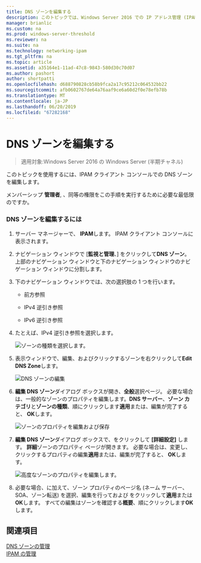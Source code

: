 ```yaml
---
title: DNS ゾーンを編集する
description: このトピックでは、Windows Server 2016 での IP アドレス管理 (IPAM) の管理ガイドの一部です。
manager: brianlic
ms.custom: na
ms.prod: windows-server-threshold
ms.reviewer: na
ms.suite: na
ms.technology: networking-ipam
ms.tgt_pltfrm: na
ms.topic: article
ms.assetid: a35164e1-11ad-47c8-9843-580d30c70d07
ms.author: pashort
author: shortpatti
ms.openlocfilehash: d688790828cb58b9fca2a17c95212c064532bb22
ms.sourcegitcommit: afb0602767de64a76aaf9ce6a60d2f0e78efb78b
ms.translationtype: MT
ms.contentlocale: ja-JP
ms.lasthandoff: 06/20/2019
ms.locfileid: "67282168"
---
```

# <a name="edit-a-dns-zone"></a>DNS ゾーンを編集する

>適用対象:Windows Server 2016 の Windows Server (半期チャネル)

このトピックを使用するには、IPAM クライアント コンソールでの DNS ゾーンを編集します。  
  
メンバーシップ **管理者**, 、同等の権限をこの手順を実行するために必要な最低限のですか。  
  
### <a name="to-edit-a-dns-zone"></a>DNS ゾーンを編集するには  
  
1.  サーバー マネージャーで、 **IPAM**します。 IPAM クライアント コンソールに表示されます。  
  
2.  ナビゲーション ウィンドウで [**監視と管理**、] をクリックして**DNS ゾーン**。 上部のナビゲーション ウィンドウと下のナビゲーション ウィンドウのナビゲーション ウィンドウに分割します。  
  
3.  下のナビゲーション ウィンドウでは、次の選択肢の 1 つを行います。  
  
    -   前方参照  
  
    -   IPv4 逆引き参照  
  
    -   IPv6 逆引き参照  
  
4.  たとえば、IPv4 逆引き参照を選択します。  
  
    ![ゾーンの種類を選択します。](../../media/Edit-a-DNS-Zone/ipam_EditZone_01.jpg)  
  
5.  表示ウィンドウで、編集、およびクリックするゾーンを右クリックして**Edit DNS Zone**します。  
  
    ![DNS ゾーンの編集](../../media/Edit-a-DNS-Zone/ipam_EditZone_02.jpg)  
  
6.  **編集 DNS ゾーン**ダイアログ ボックスが開き、**全般**選択ページ。 必要な場合は、一般的なゾーンのプロパティを編集します。**DNS サーバー**、**ゾーン カテゴリ**と**ゾーンの種類**、順にクリックします**適用**または、編集が完了すると、 **OK**します。  
  
    ![ゾーンのプロパティを編集および保存](../../media/Edit-a-DNS-Zone/ipam_EditZone_03a.jpg)  
  
7.  **編集 DNS ゾーン**ダイアログ ボックスで、をクリックして **[詳細設定]** します。 **詳細**ゾーンのプロパティ ページが開きます。 必要な場合は、変更し、クリックするプロパティの編集**適用**または、編集が完了すると、 **OK**します。  
  
    ![高度なゾーンのプロパティを編集します。](../../media/Edit-a-DNS-Zone/ipam_EditZone_04a.jpg)  
  
8.  必要な場合、に加えて、ゾーン プロパティのページ名 (ネーム サーバー、SOA、ゾーン転送) を選択、編集を行っておよび をクリックして**適用**または**OK**します。 すべての編集はゾーンを確認する**概要**、順にクリックします**OK**します。  
  
## <a name="see-also"></a>関連項目  
[DNS ゾーンの管理](DNS-Zone-Management.md)  
[IPAM の管理](Manage-IPAM.md)  
  


